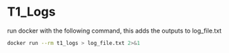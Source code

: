 # T1_Logs

run docker with the following command, this adds the outputs to log_file.txt
```bash
docker run --rm t1_logs > log_file.txt 2>&1
```